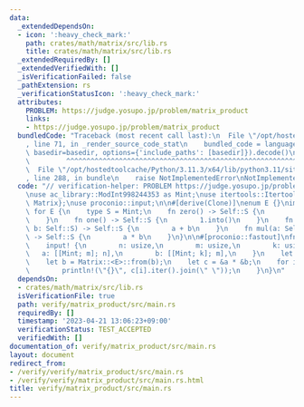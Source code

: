 ```yaml
---
data:
  _extendedDependsOn:
  - icon: ':heavy_check_mark:'
    path: crates/math/matrix/src/lib.rs
    title: crates/math/matrix/src/lib.rs
  _extendedRequiredBy: []
  _extendedVerifiedWith: []
  _isVerificationFailed: false
  _pathExtension: rs
  _verificationStatusIcon: ':heavy_check_mark:'
  attributes:
    PROBLEM: https://judge.yosupo.jp/problem/matrix_product
    links:
    - https://judge.yosupo.jp/problem/matrix_product
  bundledCode: "Traceback (most recent call last):\n  File \"/opt/hostedtoolcache/Python/3.11.3/x64/lib/python3.11/site-packages/onlinejudge_verify/documentation/build.py\"\
    , line 71, in _render_source_code_stat\n    bundled_code = language.bundle(stat.path,\
    \ basedir=basedir, options={'include_paths': [basedir]}).decode()\n          \
    \         ^^^^^^^^^^^^^^^^^^^^^^^^^^^^^^^^^^^^^^^^^^^^^^^^^^^^^^^^^^^^^^^^^^^^^^^^^^^^^^^^^\n\
    \  File \"/opt/hostedtoolcache/Python/3.11.3/x64/lib/python3.11/site-packages/onlinejudge_verify/languages/rust.py\"\
    , line 288, in bundle\n    raise NotImplementedError\nNotImplementedError\n"
  code: "// verification-helper: PROBLEM https://judge.yosupo.jp/problem/matrix_product\n\
    \nuse ac_library::ModInt998244353 as Mint;\nuse itertools::Itertools;\nuse matrix::{Element,\
    \ Matrix};\nuse proconio::input;\n\n#[derive(Clone)]\nenum E {}\nimpl Element\
    \ for E {\n    type S = Mint;\n    fn zero() -> Self::S {\n        0.into()\n\
    \    }\n    fn one() -> Self::S {\n        1.into()\n    }\n    fn add(a: Self::S,\
    \ b: Self::S) -> Self::S {\n        a + b\n    }\n    fn mul(a: Self::S, b: Self::S)\
    \ -> Self::S {\n        a * b\n    }\n}\n\n#[proconio::fastout]\nfn main() {\n\
    \    input! {\n        n: usize,\n        m: usize,\n        k: usize,\n     \
    \   a: [[Mint; m]; n],\n        b: [[Mint; k]; m],\n    }\n    let a = Matrix::<E>::from(a);\n\
    \    let b = Matrix::<E>::from(b);\n    let c = &a * &b;\n    for i in 0..n {\n\
    \        println!(\"{}\", c[i].iter().join(\" \"));\n    }\n}\n"
  dependsOn:
  - crates/math/matrix/src/lib.rs
  isVerificationFile: true
  path: verify/matrix_product/src/main.rs
  requiredBy: []
  timestamp: '2023-04-21 13:06:23+09:00'
  verificationStatus: TEST_ACCEPTED
  verifiedWith: []
documentation_of: verify/matrix_product/src/main.rs
layout: document
redirect_from:
- /verify/verify/matrix_product/src/main.rs
- /verify/verify/matrix_product/src/main.rs.html
title: verify/matrix_product/src/main.rs
---
```

